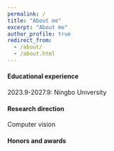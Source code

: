 ```yaml
---
permalink: /
title: "About me"
excerpt: "About me"
author_profile: true
redirect_from:
  - /about/
  - /about.html
---
```


#### Educational experience

2023.9-2027.9: Ningbo University

#### Research direction

Computer vision

#### Honors and awards





